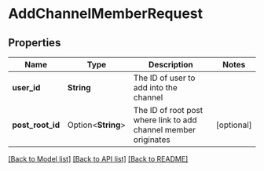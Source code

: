 # AddChannelMemberRequest

## Properties

Name | Type | Description | Notes
------------ | ------------- | ------------- | -------------
**user_id** | **String** | The ID of user to add into the channel | 
**post_root_id** | Option<**String**> | The ID of root post where link to add channel member originates | [optional]

[[Back to Model list]](../README.md#documentation-for-models) [[Back to API list]](../README.md#documentation-for-api-endpoints) [[Back to README]](../README.md)


